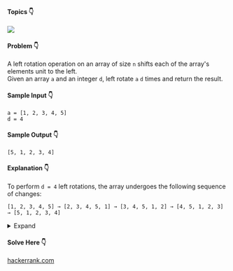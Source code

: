 #### Topics :point_down:
![](https://img.shields.io/badge/-array-wheat) 

#### Problem :point_down:
A left rotation operation on an array of size `n` shifts each of the array's elements unit to the left.  
Given an array `a` and an integer `d`, left rotate `a` `d` times and return the result. 
#### Sample Input :point_down:
```
a = [1, 2, 3, 4, 5]
d = 4
```
#### Sample Output :point_down:
```
[5, 1, 2, 3, 4]
```
#### Explanation :point_down:
To perform `d = 4` left rotations, the array undergoes the following sequence of changes:
```
[1, 2, 3, 4, 5] → [2, 3, 4, 5, 1] → [3, 4, 5, 1, 2] → [4, 5, 1, 2, 3] → [5, 1, 2, 3, 4]
```
<details>
<summary>Expand</summary>

#### Python :point_down:
```py
def solve(a, d):
    while d:
        for i in range(1, len(a)):
            a[i], a[i-1] = a[i-1], a[i]
            
        d -= 1
            
    return a
```
#### Time Complexity :point_down:
```
O(n)
```
#### Space Complexity :point_down:
```
O(1)
```
#### Python :point_down:
```py
def solve(d, a):
    n = len(a)
    b = [0 for i in range(n)]   
    k = n - d

    for i in range(k):
        b[i] = a[d+i]  
    for i in range(k, n):
        b[i] = a[i-k]

    return b
```
#### Time Complexity :point_down:
```
O(n)
```
#### Space Complexity :point_down:
```
O(n)
```
</details>

#### Solve Here :point_down:
[hackerrank.com](https://www.hackerrank.com/challenges/array-left-rotation/problem)
